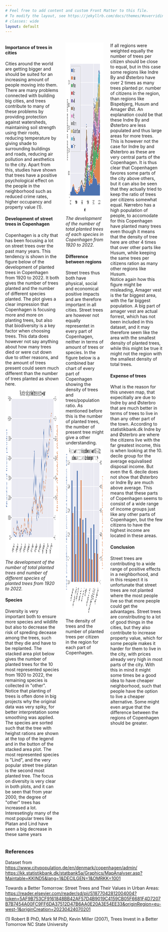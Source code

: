 ```yaml
---
# Feel free to add content and custom Front Matter to this file.
# To modify the layout, see https://jekyllrb.com/docs/themes/#overriding-theme-defaults
# classes: wide
layout: default
---
```


<div class="columns">
    <div class="column">
        <div class="content">
            <p> <h4>Importance of trees in cities</h4>
            Cities around the world are getting bigger and should be suited for an increasing amount of people moving into them. There are many problems connected with building big cities, and trees contribute to many of these problems by providing protection against watersheds, maintaining soil strength using their roots, reducing temperature by giving shade to surrounding buildings and roads, reducing air pollution and aesthetics to the city. Apart from this, studies have shown that trees have a positive psychological effect on the people in the neighborhood such as reduced crime rates, higher occupancy and property value (1). <br>
            <h4>Development of street trees in Copenhagen</h4>
            Copenhagen is a city that has been focusing a lot on street trees over the past many years. This tendency is shown in the figure below of the development of planted trees in Copenhagen from 1920 to 2022. It both gives the number of trees planted and the number of different species planted. 
            The plot gives a clear impression that Copenhagen is focusing more and more on planting trees, but also that biodiversity is a key factor when choosing trees.
            This data does however not say anything about how many trees died or were cut down due to other reasons, and the amount of trees present could seem much different than the number of trees planted as shown here.
            <img src="https://raw.githubusercontent.com/ToreVang/ToreVang.github.io/main/public/tree_amount_tree_diversity.png"  width="700" height="550">
            <em>The development of the number of total planted trees and number of different species of planted trees from 1920 to 2022. </em>
            <h4>Species</h4>
            Diversity is very important both to ensure more species and wildlife but also to decrease the risk of spreding decease among the trees, such that they die and have to be replanted. The stacked area plot below gives the number of planted trees for the 10 most represented species from 1920 to 2022, the remaining species is collected in "other". Notice that planting of trees is often done in big projects why the original data was very spiky, for better interpretation some smoothing was applied. The species are sorted such that the tree with heighst rations are shown at the top of the legend and in the button of the stacked area plot. The most represented species is "Lind", and the very popular street tree platan is the second most planted tree. The focus on diversity is very clear in both plots, and it can be seen that from year 2000, the degree of "other" trees has increased a lot. Interesetingly many of the most popular trees like Platan and Lind have seen a big decrease in these same years </p>
        </div>
    </div>
    <div class="column">
        <div class="content">
            <p> <img src="https://raw.githubusercontent.com/ToreVang/ToreVang.github.io/main/public/stacked_copenhagen.png"  width="700" height="550">
            <em>The development of the number of total planted trees of each species in Copenhagen from 1920 to 2022. </em>
            <h4>Difference between regions</h4>
            Street trees thus both have physical, social and economical positive impacts and are therefore important in all cities. Street trees are however not equally representet in every part of Copenhagen, neither in terms of amount of trees or species. In the figure below is a combined bar chart of every part of Copenhagen showing the density of trees and trees/population ratio. As mentioned before this is the number of planted trees, the number of present tree might give a other understanding.
            <img src="https://raw.githubusercontent.com/ToreVang/ToreVang.github.io/main/public/tree_density_tree_population_ratio.png"  width="700" height="550"> </
            <em>The density of trees and the number of planted trees per citizen in the region for each part of Copenhagen. </em>  </p>
        </div>
    </div>
    <div class="column">
        <div class="content">
            <p> If all regions were weighted equally the number of trees per citizen should be close to equal, but in this case some regions like Indre By and Østerbro have over 2 times as many trees planted pr. number of citizens in the region, than regions like Bispebjerg, Husum and Amager Øst. An explanation could be that these Indre By and Østerbro are less populated and thus large areas for more trees. This is however not the case for Indre by and Østerbro as these are very central parts of the Copenhagen. It is thus clear that Copenhagen favores some parts of the city above others, but it can also be seen that they actually tried to keep the ratio of trees per citizens somewhat equal. 
            Nørrebro has a high population of people, to accomodate for this Copenhagen have planted many trees even though it means that the density of tree here are other 4 times that over other parts like Husum, while keeping the same trees per citizens ration as many other regions like Husum.<br>
            Notice again how this figure might be misleading, Amager vest is the far biggest area, with the far biggest population. A big part of amager vest are actual forrest, which has not been included in this dataset, and it may therefore seem like the area with the smallest density of planted trees, while this might be true it might not the region with the smallest density of total trees.
            <h4>Expense of trees</h4>
            What is the reason for this uneven map, that expecitially are due to Indre by and Østerbro that are much better in terms of trees to live in than any other part of the town. According to statistikbank.dk Indre by and Østerbro are where the citizens live with the far greatest income, this is when looking at the 10. decile group for the average equivalised disposal income. But even the 6. decile does not show that Østerbro or Indre By are much above average. This means that these parts of Copenhagen seems to consist of a wide range of income groups just like any other parts of Copenhagen, but the few citizens to have the highest income are located in these areas. 
            <h4>Conclusion</h4>
            Street trees are contributing to a wide range of positive effects in a neighborhood, and in this respect it is unfortunate that street trees are not planted where the most people live so that more people could get the advantages. Street trees are constributing to a lot of good things in the cities, but they also contribute to increase property value, which for some people makes it harder for them to live in the city, with prices already very high in most parts of the city. With this in mind it might some times be a good idea to have cheaper neighborhood, such that people have the option to live a cheaper alternative. Some might even argue that the difference between the regions of Copenhagen should be greater. </p>
        </div>
    </div>
</div>
<!-- <embed
    type="text/html" 
    src="{{site.baseurl}}/public/custom_filename.html"
    width="1400"
    height="900"
    > -->

### References
Dataset from
https://www.citypopulation.de/en/denmark/copenhagen/admin/
https://kk.statistikbank.dk/statbank5a/Graphics/MapAnalyser.asp?Maintable=KKIND5&lang=1&DECILGEN=1&OMRKK=1001


Towards a Better Tomorrow: Street Trees and Their Values in Urban Areas:
https://reader.elsevier.com/reader/sd/pii/S1877042812004004?token=5AF9B753CF9161848BB42AF57D4B9019C4159CB05F6681F4D7207B7B7454A00FC9FF6DA37512D47B6AA0E20A3E54EE33&originRegion=eu-west-1&originCreation=20230424070201

(1) Robert B PhD, Mark M PhD, Kevin Miller (2007), Trees Invest in a Better Tomorrow NC State University